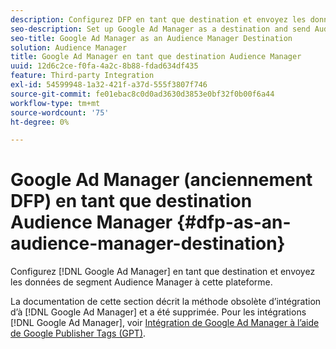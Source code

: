 ```yaml
---
description: Configurez DFP en tant que destination et envoyez les données de segment Audience Manager à cette plateforme.
seo-description: Set up Google Ad Manager as a destination and send Audience Manager segment data to that platform.
seo-title: Google Ad Manager as an Audience Manager Destination
solution: Audience Manager
title: Google Ad Manager en tant que destination Audience Manager
uuid: 12d6c2ce-f0fa-4a2c-8b88-fdad634df435
feature: Third-party Integration
exl-id: 54599948-1a32-421f-a37d-555f3807f746
source-git-commit: fe01ebac8c0d0ad3630d3853e0bf32f0b00f6a44
workflow-type: tm+mt
source-wordcount: '75'
ht-degree: 0%

---
```


# Google Ad Manager (anciennement DFP) en tant que destination Audience Manager {#dfp-as-an-audience-manager-destination}

Configurez [!DNL Google Ad Manager] en tant que destination et envoyez les données de segment Audience Manager à cette plateforme.

La documentation de cette section décrit la méthode obsolète d’intégration d’à [!DNL Google Ad Manager] et a été supprimée. Pour les intégrations [!DNL Google Ad Manager], voir [Intégration de Google Ad Manager à l’aide de Google Publisher Tags (GPT)](../integration/gpt-aam-destination/gpt-aam-requirements.md).
